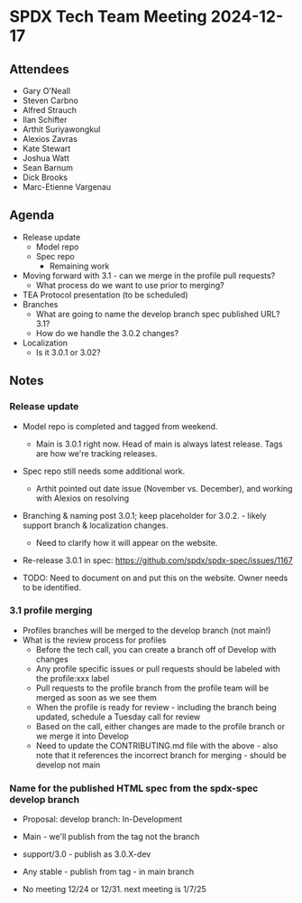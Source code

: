 # SPDX Tech Team Meeting 2024-12-17

## Attendees

- Gary O'Neall
- Steven Carbno
- Alfred Strauch
- Ilan Schifter
- Arthit Suriyawongkul
- Alexios Zavras
- Kate Stewart
- Joshua Watt
- Sean Barnum
- Dick Brooks
- Marc-Etienne Vargenau

## Agenda

- Release update
  - Model repo
  - Spec repo
    - Remaining work
- Moving forward with 3.1 - can we merge in the profile pull requests?
  - What process do we want to use prior to merging?
- TEA Protocol presentation (to be scheduled)
- Branches
  - What are going to name the develop branch spec published URL?  3.1?
  - How do we handle the 3.0.2 changes?
- Localization
  - Is it 3.0.1 or 3.02?  

## Notes

### Release update
- Model repo is completed and tagged from weekend.
   - Main is 3.0.1 right now.   Head of main is always latest release.   Tags are how we're tracking releases. 
   
- Spec repo still needs some additional work. 
   - Arthit pointed out date issue (November vs. December), and working with Alexios on resolving
   
- Branching & naming post 3.0.1;   keep placeholder for 3.0.2. - likely support branch & localization changes. 
   - Need to clarify how it will appear on the website. 
   
- Re-release 3.0.1 in spec: https://github.com/spdx/spdx-spec/issues/1167 

- TODO:  Need to document on and put this on the website.   Owner needs to be identified. 

### 3.1 profile merging
- Profiles branches will be merged to the develop branch (not main!)
- What is the review process for profiles
  - Before the tech call, you can create a branch off of Develop with changes
  - Any profile specific issues or pull requests should be labeled with the profile:xxx label
  - Pull requests to the profile branch from the profile team will be merged as soon as we see them
  - When the profile is ready for review - including the branch being updated, schedule a Tuesday call for review
  - Based on the call, either changes are made to the profile branch or we merge it into Develop
  - Need to update the CONTRIBUTING.md file with the above - also note that it references the incorrect branch for merging - should be develop not main
  
### Name for the published HTML spec from the spdx-spec develop branch
- Proposal: develop branch:  In-Development
- Main - we'll publish from the tag not the branch
- support/3.0 - publish as 3.0.X-dev
- Any stable - publish from tag - in main branch

- No meeting 12/24 or 12/31. next meeting is 1/7/25
